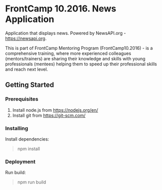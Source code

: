 # FrontCamp 10.2016. News Application #
Application that displays news. Powered by NewsAPI.org - https://newsapi.org.

This is part of FrontCamp Mentoring Program (FrontCamp10.2016) - is a comprehensive training, where more experienced colleagues (mentors/trainers) are sharing their knowledge and skills with young professionals (mentees) helping them to speed up their professional skills and reach next level.

## Getting Started ##

### Prerequisites ###
1. Install node.js from https://nodejs.org/en/
2. Install git from https://git-scm.com/

### Installing ###
Install dependencies:
> npm install

### Deployment ###
Run build:
> npm run build
